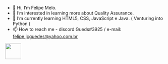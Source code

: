- 👋 Hi, I’m Felipe Melo.
- 👀 I’m interested in learning more about Quality Assurance.
- 🌱 I’m currently learning HTML5, CSS, JavaScript e Java. ( Venturing into Python )
- 📫 How to reach me - discord Gueds#3925 / e-mail: felipe.jcguedes@yahoo.com.br

<a href = "https://www.linkedin.com/in/felipegmelo/">  
            <img src="https://cdn.jsdelivr.net/gh/devicons/devicon/icons/linkedin/linkedin-original.svg" align="center" height="50" Width="50" />          
</a>

<!---
felipe-gds/felipe-gds is a ✨ special ✨ repository because its `README.md` (this file) appears on your GitHub profile.
You can click the Preview link to take a look at your changes.
--->

